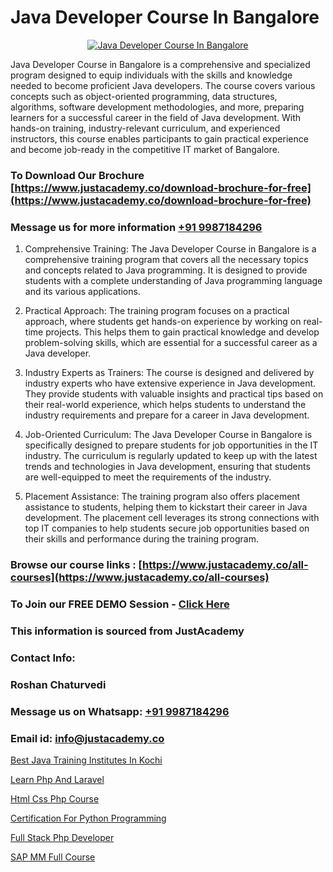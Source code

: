 # Java Developer Course In Bangalore

<p align="center">
  <a href="https://justacademy.co/course-detail/core-java-training">
    <img src="https://justacademy.co/storage2/course_image/1677245426_course_image.webp" alt="Java Developer Course In Bangalore">
  </a>
</p>


Java Developer Course in Bangalore is a comprehensive and specialized program designed to equip individuals with the skills and knowledge needed to become proficient Java developers. The course covers various concepts such as object-oriented programming, data structures, algorithms, software development methodologies, and more, preparing learners for a successful career in the field of Java development. With hands-on training, industry-relevant curriculum, and experienced instructors, this course enables participants to gain practical experience and become job-ready in the competitive IT market of Bangalore.
### To Download Our Brochure [https://www.justacademy.co/download-brochure-for-free](https://www.justacademy.co/download-brochure-for-free)
### Message us for more information [+91 9987184296](https://api.whatsapp.com/send?phone=919987184296)
1) Comprehensive Training: The Java Developer Course in Bangalore is a comprehensive training program that covers all the necessary topics and concepts related to Java programming. It is designed to provide students with a complete understanding of Java programming language and its various applications.

2) Practical Approach: The training program focuses on a practical approach, where students get hands-on experience by working on real-time projects. This helps them to gain practical knowledge and develop problem-solving skills, which are essential for a successful career as a Java developer.

3) Industry Experts as Trainers: The course is designed and delivered by industry experts who have extensive experience in Java development. They provide students with valuable insights and practical tips based on their real-world experience, which helps students to understand the industry requirements and prepare for a career in Java development.

4) Job-Oriented Curriculum: The Java Developer Course in Bangalore is specifically designed to prepare students for job opportunities in the IT industry. The curriculum is regularly updated to keep up with the latest trends and technologies in Java development, ensuring that students are well-equipped to meet the requirements of the industry.

5) Placement Assistance: The training program also offers placement assistance to students, helping them to kickstart their career in Java development. The placement cell leverages its strong connections with top IT companies to help students secure job opportunities based on their skills and performance during the training program.

### Browse our course links : [https://www.justacademy.co/all-courses](https://www.justacademy.co/all-courses) 
### To Join our FREE DEMO Session - [Click Here](https://www.justacademy.co/register-for-course-demo)


### This information is sourced from JustAcademy
### Contact Info:
### Roshan Chaturvedi
### Message us on Whatsapp: [+91 9987184296](https://api.whatsapp.com/send?phone=919987184296)
### Email id: [info@justacademy.co](mailto:info@justacademy.co)
                
[Best Java Training Institutes In Kochi](https://www.linkedin.com/pulse/best-java-training-institutes-kochi-justacademy-chennai-61sge?trackingId=ISSYpz5fppUIU1QgAIindQ%3D%3D&lipi=urn%3Ali%3Apage%3Ad_flagship3_company_admin%3BKj9O4drgTv6a%2Fs28VD3x9A%3D%3D)

[Learn Php And Laravel](https://www.linkedin.com/pulse/learn-php-laravel-justacademy-ahmedabad-e4h3e?trackingId=WFz7hKAeVlJkbzdLInrI9A%3D%3D&lipi=urn%3Ali%3Apage%3Ad_flagship3_company_admin%3BBylBlMTlRO%2BPitwDv%2FJk0g%3D%3D)

[Html Css Php Course](https://medium.com/@surajvaishnav5015/html-css-php-course-437b4e6dd43c)

[Certification For Python Programming](https://medium.com/@ranepooja/certification-for-python-programming-a1f9706257e1)

[Full Stack Php Developer](https://justacademyin.github.io/Articles/Full-Stack-Php-Developer)

[SAP MM Full Course](https://justacademyin.github.io/Articles/SAP-MM-Full-Course)

